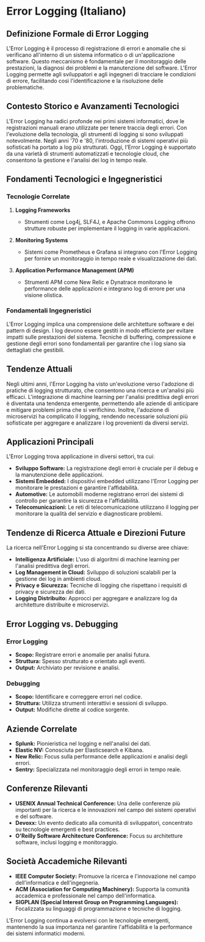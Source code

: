 # Error Logging (Italiano)

## Definizione Formale di Error Logging

L'Error Logging è il processo di registrazione di errori e anomalie che si verificano all'interno di un sistema informatico o di un'applicazione software. Questo meccanismo è fondamentale per il monitoraggio delle prestazioni, la diagnosi dei problemi e la manutenzione del software. L'Error Logging permette agli sviluppatori e agli ingegneri di tracciare le condizioni di errore, facilitando così l'identificazione e la risoluzione delle problematiche.

## Contesto Storico e Avanzamenti Tecnologici

L'Error Logging ha radici profonde nei primi sistemi informatici, dove le registrazioni manuali erano utilizzate per tenere traccia degli errori. Con l'evoluzione della tecnologia, gli strumenti di logging si sono sviluppati notevolmente. Negli anni '70 e '80, l'introduzione di sistemi operativi più sofisticati ha portato a log più strutturati. Oggi, l'Error Logging è supportato da una varietà di strumenti automatizzati e tecnologie cloud, che consentono la gestione e l'analisi dei log in tempo reale.

## Fondamenti Tecnologici e Ingegneristici

### Tecnologie Correlate

1. **Logging Frameworks**
   - Strumenti come Log4j, SLF4J, e Apache Commons Logging offrono strutture robuste per implementare il logging in varie applicazioni.

2. **Monitoring Systems**
   - Sistemi come Prometheus e Grafana si integrano con l'Error Logging per fornire un monitoraggio in tempo reale e visualizzazione dei dati.

3. **Application Performance Management (APM)**
   - Strumenti APM come New Relic e Dynatrace monitorano le performance delle applicazioni e integrano log di errore per una visione olistica.

### Fondamentali Ingegneristici

L'Error Logging implica una comprensione delle architetture software e dei pattern di design. I log devono essere gestiti in modo efficiente per evitare impatti sulle prestazioni del sistema. Tecniche di buffering, compressione e gestione degli errori sono fondamentali per garantire che i log siano sia dettagliati che gestibili.

## Tendenze Attuali

Negli ultimi anni, l'Error Logging ha visto un'evoluzione verso l'adozione di pratiche di logging strutturato, che consentono una ricerca e un'analisi più efficaci. L'integrazione di machine learning per l'analisi predittiva degli errori è diventata una tendenza emergente, permettendo alle aziende di anticipare e mitigare problemi prima che si verifichino. Inoltre, l'adozione di microservizi ha complicato il logging, rendendo necessarie soluzioni più sofisticate per aggregare e analizzare i log provenienti da diversi servizi.

## Applicazioni Principali

L'Error Logging trova applicazione in diversi settori, tra cui:

- **Sviluppo Software:** La registrazione degli errori è cruciale per il debug e la manutenzione delle applicazioni.
- **Sistemi Embedded:** I dispositivi embedded utilizzano l'Error Logging per monitorare le prestazioni e garantire l'affidabilità.
- **Automotive:** Le automobili moderne registrano errori dei sistemi di controllo per garantire la sicurezza e l'affidabilità.
- **Telecomunicazioni:** Le reti di telecomunicazione utilizzano il logging per monitorare la qualità del servizio e diagnosticare problemi.

## Tendenze di Ricerca Attuale e Direzioni Future

La ricerca nell'Error Logging si sta concentrando su diverse aree chiave:

- **Intelligenza Artificiale:** L'uso di algoritmi di machine learning per l'analisi predittiva degli errori.
- **Log Management in Cloud:** Sviluppo di soluzioni scalabili per la gestione dei log in ambienti cloud.
- **Privacy e Sicurezza:** Tecniche di logging che rispettano i requisiti di privacy e sicurezza dei dati.
- **Logging Distribuito:** Approcci per aggregare e analizzare log da architetture distribuite e microservizi.

## Error Logging vs. Debugging

### Error Logging

- **Scopo:** Registrare errori e anomalie per analisi futura.
- **Struttura:** Spesso strutturato e orientato agli eventi.
- **Output:** Archiviato per revisione e analisi.

### Debugging

- **Scopo:** Identificare e correggere errori nel codice.
- **Struttura:** Utilizza strumenti interattivi e sessioni di sviluppo.
- **Output:** Modifiche dirette al codice sorgente.

## Aziende Correlate

- **Splunk:** Pionieristica nel logging e nell'analisi dei dati.
- **Elastic NV:** Conosciuta per Elasticsearch e Kibana.
- **New Relic:** Focus sulla performance delle applicazioni e analisi degli errori.
- **Sentry:** Specializzata nel monitoraggio degli errori in tempo reale.

## Conferenze Rilevanti

- **USENIX Annual Technical Conference:** Una delle conferenze più importanti per la ricerca e le innovazioni nel campo dei sistemi operativi e del software.
- **Devoxx:** Un evento dedicato alla comunità di sviluppatori, concentrato su tecnologie emergenti e best practices.
- **O'Reilly Software Architecture Conference:** Focus su architetture software, inclusi logging e monitoraggio.

## Società Accademiche Rilevanti

- **IEEE Computer Society:** Promuove la ricerca e l'innovazione nel campo dell'informatica e dell'ingegneria.
- **ACM (Association for Computing Machinery):** Supporta la comunità accademica e professionale nel campo dell'informatica.
- **SIGPLAN (Special Interest Group on Programming Languages):** Focalizzata su linguaggi di programmazione e tecniche di logging.

L'Error Logging continua a evolversi con le tecnologie emergenti, mantenendo la sua importanza nel garantire l'affidabilità e la performance dei sistemi informatici moderni.